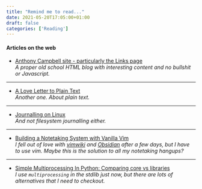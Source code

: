 ```yaml
---
title: "Remind me to read..."
date: 2021-05-20T17:05:00+01:00
draft: false
categories: ['Reading']
---
```


#### Articles on the web

* [Anthony Campbell site - particularly the Links page](https://www.acampbell.uk/links.html)  
  *A proper old school HTML blog with interesting content and no bullshit or
  Javascript.*
---

* [A Love Letter to Plain Text](https://blog.afoolishmanifesto.com/posts/a-love-letter-to-plain-text/)  
  *Another one. About plain text.*
---
* [Journalling on Linux](https://www.techyoshi.com/journaling-with-linux/)  
  *And not filesystem journalling either.*
---
* [Building a Notetaking System with Vanilla Vim](https://www.edwinwenink.xyz/posts/42-vim_notetaking/)  
  *I fell out of love with [vimwiki](https://vimwiki.github.io/) and [Obsidian](https://obsidian.md) after a few days, but I have to use vim. Maybe this is the solution to all my notetaking hangups?*
---
* [Simple Multiprocessing In Python: Comparing core vs
  libraries](https://cosmiccoding.com.au/tutorials/multiprocessing)  
  *I use `multiprocessing` in the stdlib just now, but there are lots of
  alternatives that I need to checkout.*

